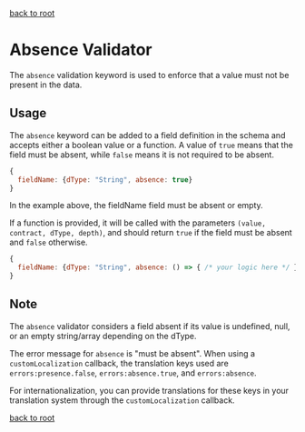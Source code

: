[back to root](../../README.md#Documentation)

# Absence Validator

The `absence` validation keyword is used to enforce that a value must not be present in the data.

## Usage

The `absence` keyword can be added to a field definition in the schema and accepts either a boolean value or a function. A value of `true` means that the field must be absent, while `false` means it is not required to be absent.
```javascript
{
  fieldName: {dType: "String", absence: true}
}
```

In the example above, the fieldName field must be absent or empty.

If a function is provided, it will be called with the parameters `(value, contract, dType, depth)`, and should return `true` if the field must be absent and `false` otherwise.

```javascript
{
  fieldName: {dType: "String", absence: () => { /* your logic here */ }}
}
```

## Note

The `absence` validator considers a field absent if its value is undefined, null, or an empty string/array depending on the dType.

The error message for `absence` is "must be absent". When using a `customLocalization` callback, the translation keys used are `errors:presence.false`, `errors:absence.true`, and `errors:absence`.

For internationalization, you can provide translations for these keys in your translation system through the `customLocalization` callback.

[back to root](../../README.md#Documentation)
